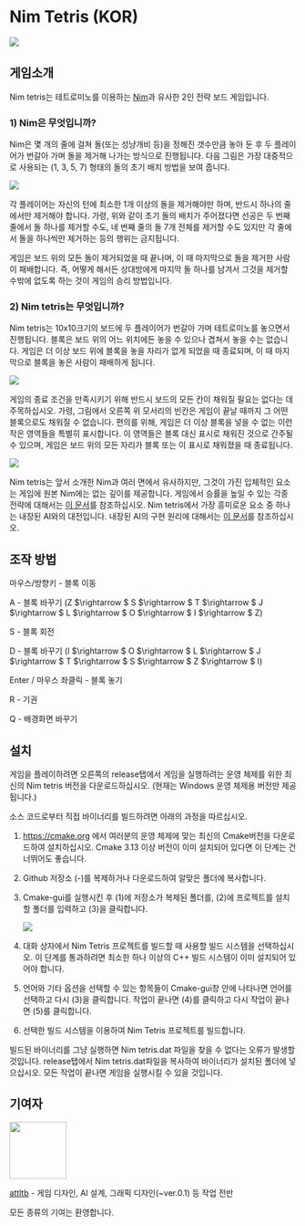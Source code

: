 # Nim Tetris (KOR)

<img align="left" src="doc/title1.png"><br clear="left"/>





## 게임소개

Nim tetris는 테트로미노를 이용하는 [Nim](https://en.wikipedia.org/wiki/Nim)과 유사한 2인 전략 보드 게임입니다.



### 1) Nim은 무엇입니까?

Nim은 몇 개의 줄에 걸쳐 돌(또는 성냥개비 등)을 정해진 갯수만큼 놓아 둔 후 두 플레이어가 번갈아 가며 돌을 제거해 나가는 방식으로 진행됩니다. 다음 그림은 가장 대중적으로 사용되는 (1, 3, 5, 7) 형태의 돌의 초기 배치 방법을 보여 줍니다.

<img align="left" src="doc/NimGame.png"><br clear="left"/>

각 플레이어는 자신의 턴에 최소한 1개 이상의 돌을 제거해야만 하며, 반드시 하나의 줄에서만 제거해야 합니다. 가령, 위와 같이 초기 돌의 배치가 주어졌다면 선공은 두 번째 줄에서 돌 하나를 제거할 수도, 네 번째 줄의 돌 7개 전체를 제거할 수도 있지만 각 줄에서 돌을 하나씩만 제거하는 등의 행위는 금지됩니다.

게임은 보드 위의 모든 돌이 제거되었을 때 끝나며, 이 때 마지막으로 돌을 제거한 사람이 패배합니다. 즉, 어떻게 해서든 상대방에게 마지막 돌 하나를 남겨서 그것을 제거할 수밖에 없도록 하는 것이 게임의 승리 방법입니다.



### 2) Nim tetris는 무엇입니까?

Nim tetris는 10x10크기의 보드에 두 플레이어가 번갈아 가며 테트로미노를 놓으면서 진행됩니다. 블록은 보드 위의 어느 위치에든 놓을 수 있으나 겹쳐서 놓을 수는 없습니다. 게임은 더 이상 보드 위에 블록을 놓을 자리가 없게 되었을 때 종료되며, 이 때 마지막으로 블록을 놓은 사람이 패배하게 됩니다.

<img align="left" src="doc/NimTetrisGame_0.png"><br clear="left"/>

게임의 종료 조건을 만족시키기 위해 반드시 보드의 모든 칸이 채워질 필요는 없다는 데 주목하십시오. 가령, 그림에서 오른쪽 위 모서리의 빈칸은 게임이 끝날 때까지 그 어떤 블록으로도 채워질 수 없습니다. 편의를 위해, 게임은 더 이상 블록을 넣을 수 없는 이런 작은 영역들을 특별히 표시합니다. 이 영역들은 블록 대신 표시로 채워진 것으로 간주될 수 있으며, 게임은 보드 위의 모든 자리가 블록 또는 이 표시로 채워졌을 때 종료됩니다.

<img align="left" src="doc/NimTetrisGame_1.png"><br clear="left"/>

Nim tetris는 앞서 소개한 Nim과 여러 면에서 유사하지만, 그것이 가진 입체적인 요소는 게임에 원본 Nim에는 없는 깊이를 제공합니다. 게임에서 승률을 높일 수 있는 각종 전략에 대해서는 [이 문서](Strategy.kor.md)를 참조하십시오. Nim tetris에서 가장 흥미로운 요소 중 하나는 내장된 AI와의 대전입니다. 내장된 AI의 구현 원리에 대해서는 [이 문서](Strategy.kor.md)를 참조하십시오.





## 조작 방법

마우스/방향키 - 블록 이동

A - 블록 바꾸기 (Z $\rightarrow $  S $\rightarrow $  T $\rightarrow $ J $\rightarrow $ L $\rightarrow $ O $\rightarrow $ I $\rightarrow $ Z)

S - 블록 회전

D - 블록 바꾸기 (I $\rightarrow $ O $\rightarrow $ L $\rightarrow $ J $\rightarrow $ T $\rightarrow $ S $\rightarrow $ Z $\rightarrow $ I)

Enter / 마우스 좌클릭 - 블록 놓기

R - 기권

Q - 배경화면 바꾸기





## 설치

게임을 플레이하려면 오른쪽의 release탭에서 게임을 실행하려는 운영 체제를 위한 최신의 Nim tetris 버전을 다운로드하십시오. (현재는 Windows 운영 체제용 버전만 제공됩니다.)

소스 코드로부터 직접 바이너리를 빌드하려면 아래의 과정을 따르십시오.

1. https://cmake.org 에서 여러분의 운영 체제에 맞는 최신의 Cmake버전을 다운로드하여 설치하십시오. Cmake 3.13 이상 버전이 이미 설치되어 있다면 이 단계는 건너뛰어도 좋습니다.

2. Github 저장소 (-)를 복제하거나 다운로드하여 알맞은 폴더에 복사합니다.

3. Cmake-gui를 실행시킨 후 (1)에 저장소가 복제된 폴더를, (2)에 프로젝트를 설치할 폴더를 입력하고 (3)을 클릭합니다.

   <img align="left" src="doc/Cmake.kor.png"><br clear="left"/>

4. 대화 상자에서 Nim Tetris 프로젝트를 빌드할 때 사용할 빌드 시스템을 선택하십시오. 이 단계를 통과하려면 최소한 하나 이상의 C++ 빌드 시스템이 이미 설치되어 있어야 합니다. 

5. 언어와 기타 옵션을 선택할 수 있는 항목들이 Cmake-gui창 안에 나타나면 언어를 선택하고 다시 (3)을 클릭합니다. 작업이 끝나면 (4)를 클릭하고 다시 작업이 끝나면 (5)를 클릭합니다.

6. 선택한 빌드 시스템을 이용하여 Nim Tetris 프로젝트를 빌드합니다. 

빌드된 바이너리를 그냥 실행하면 Nim tetris.dat 파일을 찾을 수 없다는 오류가 발생할 것입니다. release탭에서 Nim tetris.dat파일을 복사하여 바이너리가 설치된 폴더에 넣으십시오. 모든 작업이 끝나면 게임을 실행시킬 수 있을 것입니다.






## 기여자

<a href="https://github.com/attltb"><img src="https://avatars.githubusercontent.com/u/77376670?v=4" width="100px;" alt=""/></a>

<a href="https://github.com/attltb">attltb</a> - 게임 디자인, AI 설계, 그래픽 디자인(~ver.0.1) 등 작업 전반

모든 종류의 기여는 환영합니다.
